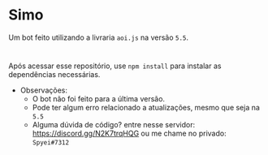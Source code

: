 # Simo
Um bot feito utilizando a livraria `aoi.js` na versão `5.5`.
#
Após acessar esse repositório, use `npm install` para instalar as dependências necessárias.

- Observações:
  - O bot não foi feito para a última versão.
  - Pode ter algum erro relacionado a atualizações, mesmo que seja na `5.5`
  - Alguma dúvida de código? entre nesse servidor: https://discord.gg/N2K7trqHQG ou me chame no privado: `Spyei#7312`
